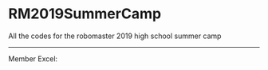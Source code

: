 # RM2019SummerCamp
All the codes for the robomaster 2019 high school summer camp
 ***
Member Excel:

